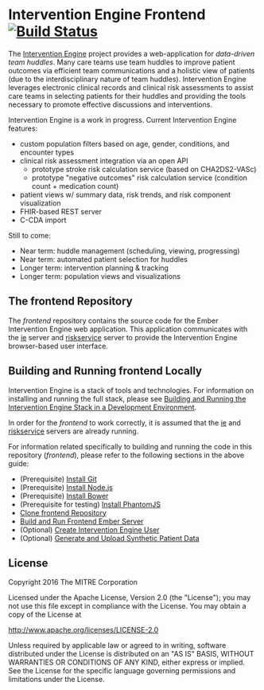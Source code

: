 Intervention Engine Frontend [![Build Status](https://api.travis-ci.org/intervention-engine/frontend.svg)](https://travis-ci.org/intervention-engine/frontend)
========================================================================================================================================================================

The [Intervention Engine](https://github.com/intervention-engine/ie) project provides a web-application for *data-driven team huddles*. Many care teams use team huddles to improve patient outcomes via efficient team communications and a holistic view of patients (due to the interdisciplinary nature of team huddles). Intervention Engine leverages electronic clinical records and clinical risk assessments to assist care teams in selecting patients for their huddles and providing the tools necessary to promote effective discussions and interventions.

Intervention Engine is a work in progress. Current Intervention Engine features:

-	custom population filters based on age, gender, conditions, and encounter types
-	clinical risk assessment integration via an open API
	-	prototype stroke risk calculation service (based on CHA2DS2-VASc)
	-	prototype "negative outcomes" risk calculation service (condition count + medication count)
-	patient views w/ summary data, risk trends, and risk component visualization
-	FHIR-based REST server
-	C-CDA import

Still to come:

-	Near term: huddle management (scheduling, viewing, progressing)
-	Near term: automated patient selection for huddles
-	Longer term: intervention planning & tracking
-	Longer term: population views and visualizations

The frontend Repository
-----------------------

The *frontend* repository contains the source code for the Ember Intervention Engine web application. This application communicates with the [ie](https://github.com/intervention-engine/ie) server and [riskservice](https://github.com/intervention-engine/riskservice) server to provide the Intervention Engine browser-based user interface.

Building and Running frontend Locally
-------------------------------------

Intervention Engine is a stack of tools and technologies. For information on installing and running the full stack, please see [Building and Running the Intervention Engine Stack in a Development Environment](https://github.com/intervention-engine/ie/blob/master/docs/dev_install.md).

In order for the *frontend* to work correctly, it is assumed that the [ie](https://github.com/intervention-engine/ie) and [riskservice](https://github.com/intervention-engine/riskservice) servers are already running.

For information related specifically to building and running the code in this repository (*frontend*), please refer to the following sections in the above guide:

-	(Prerequisite) [Install Git](https://github.com/intervention-engine/ie/blob/master/docs/dev_install.md#install-git)
-	(Prerequisite) [Install Node.js](https://github.com/intervention-engine/ie/blob/master/docs/dev_install.md#install-nodejs)
-	(Prerequisite) [Install Bower](https://github.com/intervention-engine/ie/blob/master/docs/dev_install.md#install-bower)
-	(Prerequisite for testing) [Install PhantomJS](https://github.com/intervention-engine/ie/blob/master/docs/dev_install.md#install-phantomjs)
-	[Clone frontend Repository](https://github.com/intervention-engine/ie/blob/master/docs/dev_install.md#clone-frontend-repository)
-	[Build and Run Frontend Ember Server](https://github.com/intervention-engine/ie/blob/master/docs/dev_install.md#build-and-run-frontend-ember-server)
-	(Optional) [Create Intervention Engine User](https://github.com/intervention-engine/ie/blob/master/docs/dev_install.md#create-intervention-engine-user)
-	(Optional) [Generate and Upload Synthetic Patient Data](https://github.com/intervention-engine/ie/blob/master/docs/dev_install.md#generate-and-upload-synthetic-patient-data)

License
-------

Copyright 2016 The MITRE Corporation

Licensed under the Apache License, Version 2.0 (the "License"); you may not use this file except in compliance with the License. You may obtain a copy of the License at

http://www.apache.org/licenses/LICENSE-2.0

Unless required by applicable law or agreed to in writing, software distributed under the License is distributed on an "AS IS" BASIS, WITHOUT WARRANTIES OR CONDITIONS OF ANY KIND, either express or implied. See the License for the specific language governing permissions and limitations under the License.

